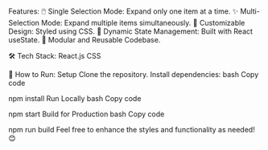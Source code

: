 
Features:
🖱️ Single Selection Mode: Expand only one item at a time.
✨ Multi-Selection Mode: Expand multiple items simultaneously.
🎨 Customizable Design: Styled using CSS.
🔄 Dynamic State Management: Built with React useState.
🧩 Modular and Reusable Codebase.

🛠️ Tech Stack:
React.js
CSS

🚀 How to Run:
Setup
Clone the repository.
Install dependencies:
bash
Copy code

npm install
Run Locally
bash
Copy code

npm start
Build for Production
bash
Copy code

npm run build
Feel free to enhance the styles and functionality as needed! 😊






